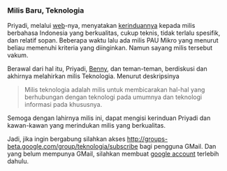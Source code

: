 ### Milis Baru, Teknologia

Priyadi, melalui <a href="http://priyadi.net/">web</a>-nya, menyatakan <a href="http://priyadi.net/archives/2004/09/22/rindu-milis-teknis-berkualitas/">kerinduannya</a> kepada milis berbahasa Indonesia yang berkualitas, cukup teknis, tidak terlalu spesifik, dan relatif sopan.
Beberapa waktu lalu ada milis PAU Mikro yang menurut beliau memenuhi kriteria yang diinginkan. Namun sayang milis tersebut vakum.

Berawal dari hal itu, Priyadi, <a href="http://www.bennychandra.com">Benny</a>, dan teman-teman, berdiskusi dan akhirnya melahirkan milis Teknologia. Menurut deskripsinya

<blockquote>Milis teknologia adalah milis untuk membicarakan hal-hal yang berhubungan dengan teknologi pada umumnya dan teknologi informasi pada khususnya.</blockquote>
Semoga dengan lahirnya milis ini, dapat mengisi kerinduan Priyadi dan kawan-kawan yang merindukan milis yang berkualitas.

Jadi, jika ingin bergabung silahkan akses http://groups-beta.google.com/group/teknologia/subscribe bagi pengguna GMail. Dan yang belum mempunya GMail, silahkan membuat <a href="https://www.google.com/accounts/NewAccount?service=groups2&followup=http://groups-beta.google.com%2Fgroup%2Fteknologia">google account</a> terlebih dahulu.

<!-- METADATA: {"time": "2004-09-24 18:25:12", "title": "Milis Baru, Teknologia"} -->
